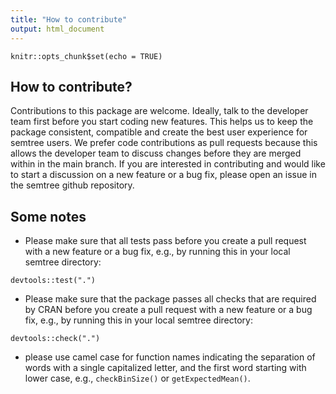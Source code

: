 ```yaml
---
title: "How to contribute"
output: html_document
---
```


```{r setup, include=FALSE}
knitr::opts_chunk$set(echo = TRUE)
```

## How to contribute?

Contributions to this package are welcome. Ideally, talk to the developer team
first before you start coding new features. This helps us to keep the package
consistent, compatible and create the best user experience for semtree users.
We prefer code contributions as pull requests because this allows the developer
team to discuss changes before they are merged within in the main branch. If
you are interested in contributing and would like to start a discussion on
a new feature or a bug fix, please open an issue in the semtree github repository.

## Some notes

- Please make sure that all tests pass before you create a pull request with a new
feature or a bug fix, e.g., by running this in your local semtree directory:
```{r}
devtools::test(".")
```
- Please make sure that the package passes all checks that are required by CRAN
before you create a pull request with a new feature or a bug fix, e.g., by running
this in your local semtree directory:
```{r}
devtools::check(".")
```
- please use camel case for function names indicating the separation of words with a single capitalized letter, and the first word starting with lower case, e.g., `checkBinSize()` or `getExpectedMean()`.
